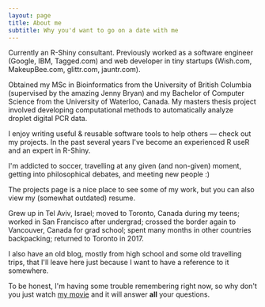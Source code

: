 ```yaml
---
layout: page
title: About me
subtitle: Why you'd want to go on a date with me
---
```


Currently an R-Shiny consultant. Previously worked as a software engineer (Google, IBM, Tagged.com) and web developer in tiny startups (Wish.com, MakeupBee.com, glittr.com, jauntr.com).

Obtained my MSc in Bioinformatics from the University of British Columbia (supervised by the amazing Jenny Bryan) and my Bachelor of Computer Science from the University of Waterloo, Canada. My masters thesis project involved developing computational methods to automatically analyze droplet digital PCR data.

I enjoy writing useful & reusable software tools to help others — check out my projects. In the past several years I've become an experienced R useR and an expert in R-Shiny.

I'm addicted to soccer, travelling at any given (and non-given) moment, getting into philosophical debates, and meeting new people :)

The projects page is a nice place to see some of my work, but you can also view my (somewhat outdated) resume.

Grew up in Tel Aviv, Israel; moved to Toronto, Canada during my teens; worked in San Francisco after undergrad; crossed the border again to Vancouver, Canada for grad school; spent many months in other countries backpacking; returned to Toronto in 2017.

I also have an old blog, mostly from high school and some old travelling trips, that I'll leave here just because I want to have a reference to it somewhere.

To be honest, I'm having some trouble remembering right now, so why don't you just watch [my movie](http://en.wikipedia.org/wiki/The_Princess_Bride_%28film%29) and it will answer **all** your questions.
